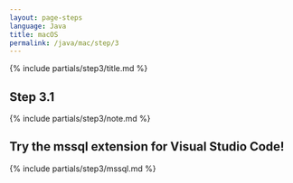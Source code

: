 ```yaml
---
layout: page-steps
language: Java
title: macOS
permalink: /java/mac/step/3
---
```


{% include partials/step3/title.md %}

## Step 3.1
{% include partials/step3/note.md %}

## Try the mssql extension for Visual Studio Code!
{% include partials/step3/mssql.md %}